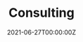 ---
title: "Consulting"  # Add a page title.
summary: "Statistical consulting services"  # Add a page description.
date: "2021-06-27T00:00:00Z"  # Add today's date.
type: "widget_page"  # Page type is a Widget Page
---